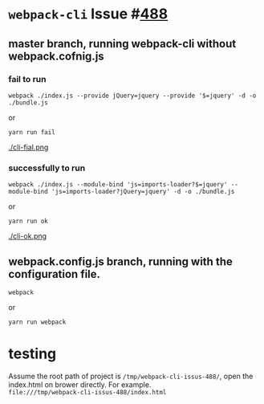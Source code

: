 
# `webpack-cli` Issue #[488](https://github.com/webpack/webpack-cli/issues/488)

## master branch, running webpack-cli without webpack.cofnig.js

### fail to run

```shell
webpack ./index.js --provide jQuery=jquery --provide '$=jquery' -d -o ./bundle.js
```

or  

```shell
yarn run fail
```

[./cli-fial.png](./cli-fail.png)  

### successfully to run

```shell
webpack ./index.js --module-bind 'js=imports-loader?$=jquery' --module-bind 'js=imports-loader?jQuery=jquery' -d -o ./bundle.js
```

or  

```shell
yarn run ok
```

[./cli-ok.png](./cli-ok.png)  

## webpack.config.js branch, running with the configuration file.

```shell
webpack
```

or  

```shell
yarn run webpack
```

# testing

Assume the root path of project is `/tmp/webpack-cli-issus-488/`, open the index.html on brower directly. For example.  
`file:///tmp/webpack-cli-issus-488/index.html`  
